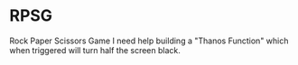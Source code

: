 # RPSG
Rock Paper Scissors Game
I need help building a "Thanos Function" which when triggered will turn half the screen black.
